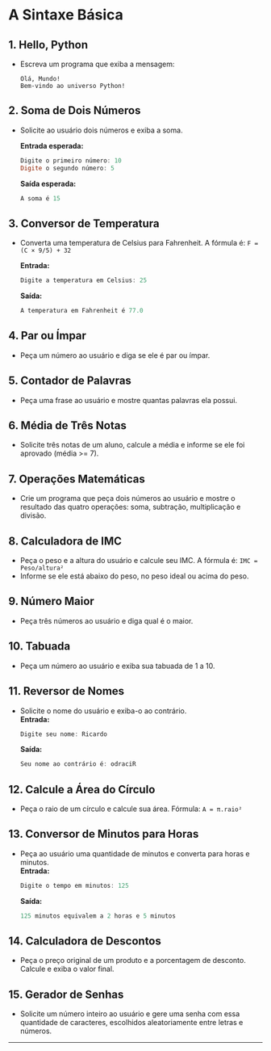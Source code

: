 # A Sintaxe Básica

## 1. Hello, Python

- Escreva um programa que exiba a mensagem:  

  ```text
  Olá, Mundo!
  Bem-vindo ao universo Python!
  ```

## 2. Soma de Dois Números

- Solicite ao usuário dois números e exiba a soma.

  **Entrada esperada:**  

  ```powershell
  Digite o primeiro número: 10
  Digite o segundo número: 5
  ```  

  **Saída esperada:**  

  ```powershell
  A soma é 15
  ```

## 3. Conversor de Temperatura

- Converta uma temperatura de Celsius para Fahrenheit.
A fórmula é: `F = (C × 9/5) + 32`

  **Entrada:**

  ```powershell
  Digite a temperatura em Celsius: 25
  ```  

  **Saída:**  

  ```powershell
  A temperatura em Fahrenheit é 77.0
  ```

## 4. Par ou Ímpar

- Peça um número ao usuário e diga se ele é par ou ímpar.  

## 5. Contador de Palavras

- Peça uma frase ao usuário e mostre quantas palavras ela possui.  

## 6. Média de Três Notas

- Solicite três notas de um aluno, calcule a média e informe se ele foi aprovado (média >= 7).  

## 7. Operações Matemáticas

- Crie um programa que peça dois números ao usuário e mostre o resultado das quatro operações: soma, subtração, multiplicação e divisão.  

## 8. Calculadora de IMC

- Peça o peso e a altura do usuário e calcule seu IMC.
A fórmula é: `IMC = Peso/altura²`  
- Informe se ele está abaixo do peso, no peso ideal ou acima do peso.  

## 9. Número Maior

- Peça três números ao usuário e diga qual é o maior.  

## 10. Tabuada

- Peça um número ao usuário e exiba sua tabuada de 1 a 10.  

## 11. Reversor de Nomes

- Solicite o nome do usuário e exiba-o ao contrário.  
  **Entrada:**  

  ```powershell
  Digite seu nome: Ricardo
  ```  

  **Saída:**

  ```powershell
  Seu nome ao contrário é: odraciR
  ```

## 12. Calcule a Área do Círculo

- Peça o raio de um círculo e calcule sua área.
Fórmula: `A = π.raio²`

## 13. Conversor de Minutos para Horas

- Peça ao usuário uma quantidade de minutos e converta para horas e minutos.  
  **Entrada:**  

  ```powershell
  Digite o tempo em minutos: 125
  ```  

  **Saída:**  

  ```powershell
  125 minutos equivalem a 2 horas e 5 minutos
  ```

## 14. Calculadora de Descontos

- Peça o preço original de um produto e a porcentagem de desconto. Calcule e exiba o valor final.  

## 15. Gerador de Senhas

- Solicite um número inteiro ao usuário e gere uma senha com essa quantidade de caracteres, escolhidos aleatoriamente entre letras e números.

---
